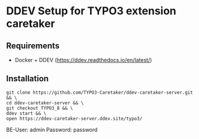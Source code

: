 # DDEV Setup for TYPO3 extension caretaker

## Requirements

* Docker + DDEV (https://ddev.readthedocs.io/en/latest/)

## Installation

```
git clone https://github.com/TYPO3-Caretaker/ddev-caretaker-server.git && \
cd ddev-caretaker-server && \
git checkout TYPO3_8 && \
ddev start && \
open https://ddev-caretaker-server.ddev.site/typo3/
```

BE-User: admin
Password: password
